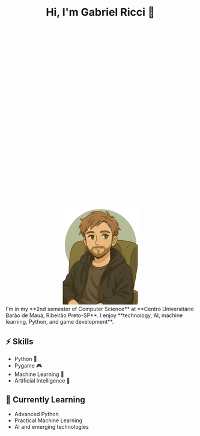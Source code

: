 <div align="center">

<h1 style="margin-bottom: 500px;">Hi, I'm Gabriel Ricci 👋</h1>
<img src="avatar_image.png" alt="avatar_image" width="200"/>

</div>
I'm in my **2nd semester of Computer Science** at **Centro Universitário Barão de Mauá, Ribeirão Preto-SP**.  
I enjoy **technology, AI, machine learning, Python, and game development**.

## ⚡ Skills
- Python 🐍
- Pygame 🎮
- Machine Learning 🤖
- Artificial Intelligence 🧠

## 🌱 Currently Learning
- Advanced Python
- Practical Machine Learning
- AI and emerging technologies
